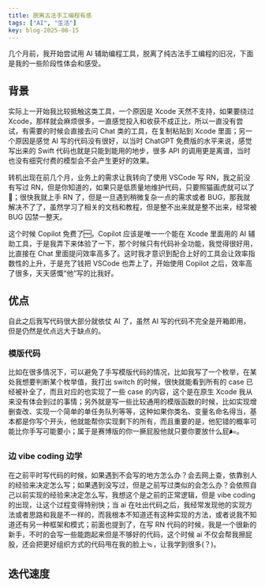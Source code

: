 ```yaml
---
title: 脱离古法手工编程有感
tags: ["AI", "生活"]
key: blog-2025-08-15
---
```


几个月前，我开始尝试用 AI 辅助编程工具，脱离了纯古法手工编程的旧况，下面是我的一些阶段性体会和感受。

## 背景

实际上一开始我比较抵触这类工具，一个原因是 Xcode 天然不支持，如果要绕过 Xcode，那样就会麻烦很多，一直感觉投入和收获不成正比，所以一直没有尝试，有需要的时候会直接去问 Chat 类的工具，在复制粘贴到 Xcode 里面；另一个原因是感觉 AI 写的代码没有很好，以当时 ChatGPT 免费版的水平来说，感觉写出来的 Swift 代码也就是只能到能用的地步，很多 API 的调用更是离谱，当时也没有细究付费的模型会不会产生更好的效果。

转机出现在前几个月，业务上的需求让我转向了使用 VSCode 写 RN，我之前没有写过 RN，但是你知道的，如果只是低质量地维护代码，只要照猫画虎就可以了🐯；很快我就上手 RN 了，但是一旦遇到稍微复杂一点的需求或者 BUG，那我就解决不了了，虽然学习了相关的文档和教程，但是整不出来就是整不出来，经常被 BUG 囚禁一整天。

这个时候 Copilot 免费了🆓，Copilot 应该是唯一一个能在 Xcode 里面用的 AI 辅助工具，于是我弄下来体验了一下，那个时候只有代码补全功能，我觉得很好用，比直接在 Chat 里面提问效率高多了。这时我才意识到配合上好的工具会让效率指数性的上升，于是充了钱把 VSCode 也弄上了，开始使用 Copilot 之后，效率高了很多，天天感慨“他”写的比我好。

## 优点

自此之后我写代码很大部分就依仗 AI 了，虽然 AI 写的代码不完全是开箱即用，但是仍然是优点远大于缺点的。

### 模版代码

比如在很多情况下，可以避免了手写模版代码的情况，比如我写了一个枚举，在某处我想要判断某个枚举值，我打出 switch 的时候，很快就能看到所有的 case 已经被补全了，而且对应的也实现了一些 case 的内容，这个是在原生 Xcode 我从来没有体会到过的事情；另外就是写一些比较通用的模版函数的时候，比如实现增删查改、实现一个简单的单任务队列等等，这种如果你类名、变量名命名得当，基本都是你写个开头，他就能帮你实现剩下的所有，而且重要的是，他犯错的概率可能比你手写可能要小；属于是赛博版的你一撅屁股他就只要你要放什么屁🌬️。



### 边 vibe coding 边学

在之前平时写代码的时候，如果遇到不会写的地方怎么办？会去网上查，依靠别人的经验来决定怎么写；如果遇到没写过，但是之前写过类似的会怎么办？会依照自己以前实现的经验来决定怎么写，我想这个是之前的正常逻辑，但是 vibe coding 的出现，让这个过程变得特别快；当 ai 在吐出代码之后，我经常发现他的实现方法或者思路和我是不一样的，而我根本不知道还有这种实现的方法，或者说我不知道还有另一种框架和模式；前面也提到了，在写 RN 代码的时候，我是一个很新的新手，不时的会写一些能跑起来但是不够好的代码，这个时候 ai 不仅会帮我擦屁股，还会把更好组织方式的代码甩在我的脸上🩴，让我学到很多(？)。

## 迭代速度



